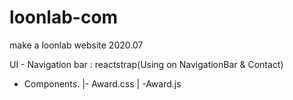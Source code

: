 # loonlab-com

make a loonlab website 2020.07

UI - Navigation bar : reactstrap(Using on NavigationBar & Contact)

- Components.
  |- Award.css
  | -Award.js

